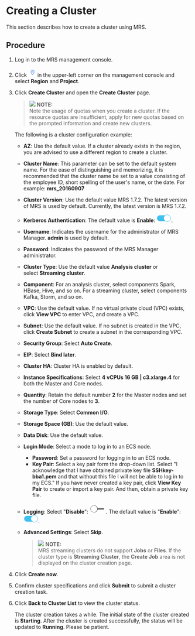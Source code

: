 # Creating a Cluster<a name="EN-US_TOPIC_0125375368"></a>

This section describes how to create a cluster using MRS.

## Procedure<a name="sbf7c49869f2346b49e6253f2e5683090"></a>

1.  Log in to the MRS management console.
2.  Click  ![](figures/dt_mrs_project_region_image01.png)in the upper-left corner on the management console and select **Region** and **Project**.
3.  Click  **Create Cluster** and open the **Create Cluster**  page.

    >![](/images/icon-note.gif) **NOTE:**   
    >Note the usage of quotas when you create a cluster. If the resource quotas are insufficient, apply for new quotas based on the prompted information and create new clusters.  

    The following is a cluster configuration example:

    -   **AZ**: Use the default value. If a cluster already exists in the region, you are advised to use a different region to create a cluster.
    -   **Cluster Name**: This parameter can be set to the default system name. For the ease of distinguishing and memorizing, it is recommended that the cluster name be set to a value consisting of the employee ID, short spelling of the user's name, or the date. For example: **mrs\_20160907**
    -   **Cluster Version**: Use the default value MRS 1.7.2. The latest version of MRS is used by default. Currently, the latest version is MRS 1.7.2.
    -   **Kerberos Authentication**: The default value is  ****Enable****: ![](figures/dt_enable.png).
    -   **Username**: Indicates the username for the administrator of MRS Manager.  **admin**  is used by default.
    -   **Password**: Indicates the password of the MRS Manager administrator.
    -   **Cluster Type**: Use the default value **Analysis cluster** or select **Streaming cluster**.
    -   **Component**: For an analysis cluster, select components Spark, HBase, Hive, and so on. For a streaming cluster, select components Kafka, Storm, and so on.
    -   **VPC**: Use the default value. If no virtual private cloud \(VPC\) exists, click **View VPC**  to enter VPC, and create a VPC.
    -   **Subnet**: Use the default value. If no subnet is created in the VPC, click **Create Subnet**  to create a subnet in the corresponding VPC.
    -   **Security Group**: Select  **Auto Create**.
    -   **EIP**: Select  **Bind later**.
    -   **Cluster HA**: Cluster HA is enabled by default.
    -   **Instance Specifications**: Select **4 vCPUs 16 GB |  ****c3.xlarge.4******  for both the Master and Core nodes.
    -   **Quantity**: Retain the default number **2** for the Master nodes and set the number of Core nodes to **3**.
    -   **Storage Type**: Select **Common I/O**.
    -   **Storage Space \(GB\)**: Use the default value.
    -   **Data Disk**: Use the default value.
    -   **Login Mode**: Select a mode to log in to an ECS node.
        -   **Password**: Set a password for logging in to an ECS node.
        -   **Key Pair**: Select a key pair form the drop-down list. Select "I acknowledge that I have obtained private key file **SSHkey-bba1.pem**  and that without this file I will not be able to log in to my ECS." If you have never created a key pair, click **View Key Pair**  to create or import a key pair. And then, obtain a private key file.

    -   **Logging**: Select "**Disable**": ![](figures/icon_mrs_disable_dt.png). The default value is "**Enable**": ![](figures/dt_enable.png).
    -   **Advanced Settings**: Select **Skip**.

        >![](/images/icon-note.gif) **NOTE:**   
        >MRS streaming clusters do not support  **Jobs** or **Files**. If the cluster type is **Streaming Cluster**, the **Create Job**  area is not displayed on the cluster creation page.  


4.  Click  **Create now**.
5.  Confirm cluster specifications and click  **Submit**  to submit a cluster creation task.
6.  Click  **Back to Cluster List**  to view the cluster status.

    The cluster creation takes a while. The initial state of the cluster created is  **Starting**. After the cluster is created successfully, the status will be updated to **Running**. Please be patient.


